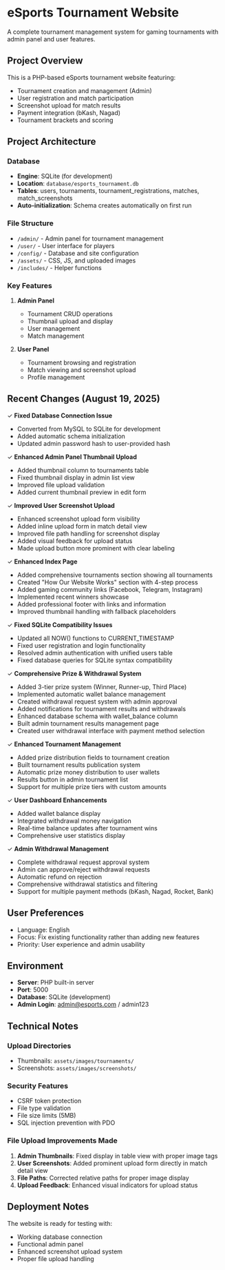 # eSports Tournament Website

A complete tournament management system for gaming tournaments with admin panel and user features.

## Project Overview

This is a PHP-based eSports tournament website featuring:
- Tournament creation and management (Admin)
- User registration and match participation
- Screenshot upload for match results
- Payment integration (bKash, Nagad)
- Tournament brackets and scoring

## Project Architecture

### Database
- **Engine**: SQLite (for development)
- **Location**: `database/esports_tournament.db`
- **Tables**: users, tournaments, tournament_registrations, matches, match_screenshots
- **Auto-initialization**: Schema creates automatically on first run

### File Structure
- `/admin/` - Admin panel for tournament management
- `/user/` - User interface for players
- `/config/` - Database and site configuration
- `/assets/` - CSS, JS, and uploaded images
- `/includes/` - Helper functions

### Key Features
1. **Admin Panel**
   - Tournament CRUD operations
   - Thumbnail upload and display
   - User management
   - Match management

2. **User Panel**
   - Tournament browsing and registration
   - Match viewing and screenshot upload
   - Profile management

## Recent Changes (August 19, 2025)

✓ **Fixed Database Connection Issue**
- Converted from MySQL to SQLite for development
- Added automatic schema initialization
- Updated admin password hash to user-provided hash

✓ **Enhanced Admin Panel Thumbnail Upload**
- Added thumbnail column to tournaments table
- Fixed thumbnail display in admin list view
- Improved file upload validation
- Added current thumbnail preview in edit form

✓ **Improved User Screenshot Upload**
- Enhanced screenshot upload form visibility
- Added inline upload form in match detail view
- Improved file path handling for screenshot display
- Added visual feedback for upload status
- Made upload button more prominent with clear labeling

✓ **Enhanced Index Page**
- Added comprehensive tournaments section showing all tournaments
- Created "How Our Website Works" section with 4-step process
- Added gaming community links (Facebook, Telegram, Instagram)
- Implemented recent winners showcase
- Added professional footer with links and information
- Improved thumbnail handling with fallback placeholders

✓ **Fixed SQLite Compatibility Issues**
- Updated all NOW() functions to CURRENT_TIMESTAMP
- Fixed user registration and login functionality
- Resolved admin authentication with unified users table
- Fixed database queries for SQLite syntax compatibility

✓ **Comprehensive Prize & Withdrawal System**
- Added 3-tier prize system (Winner, Runner-up, Third Place)
- Implemented automatic wallet balance management
- Created withdrawal request system with admin approval
- Added notifications for tournament results and withdrawals
- Enhanced database schema with wallet_balance column
- Built admin tournament results management page
- Created user withdrawal interface with payment method selection

✓ **Enhanced Tournament Management**
- Added prize distribution fields to tournament creation
- Built tournament results publication system
- Automatic prize money distribution to user wallets
- Results button in admin tournament list
- Support for multiple prize tiers with custom amounts

✓ **User Dashboard Enhancements**
- Added wallet balance display
- Integrated withdrawal money navigation
- Real-time balance updates after tournament wins
- Comprehensive user statistics display

✓ **Admin Withdrawal Management**
- Complete withdrawal request approval system
- Admin can approve/reject withdrawal requests
- Automatic refund on rejection
- Comprehensive withdrawal statistics and filtering
- Support for multiple payment methods (bKash, Nagad, Rocket, Bank)

## User Preferences

- Language: English
- Focus: Fix existing functionality rather than adding new features
- Priority: User experience and admin usability

## Environment

- **Server**: PHP built-in server
- **Port**: 5000
- **Database**: SQLite (development)
- **Admin Login**: admin@esports.com / admin123

## Technical Notes

### Upload Directories
- Thumbnails: `assets/images/tournaments/`
- Screenshots: `assets/images/screenshots/`

### Security Features
- CSRF token protection
- File type validation
- File size limits (5MB)
- SQL injection prevention with PDO

### File Upload Improvements Made
1. **Admin Thumbnails**: Fixed display in table view with proper image tags
2. **User Screenshots**: Added prominent upload form directly in match detail view
3. **File Paths**: Corrected relative paths for proper image display
4. **Upload Feedback**: Enhanced visual indicators for upload status

## Deployment Notes

The website is ready for testing with:
- Working database connection
- Functional admin panel
- Enhanced screenshot upload system
- Proper file upload handling